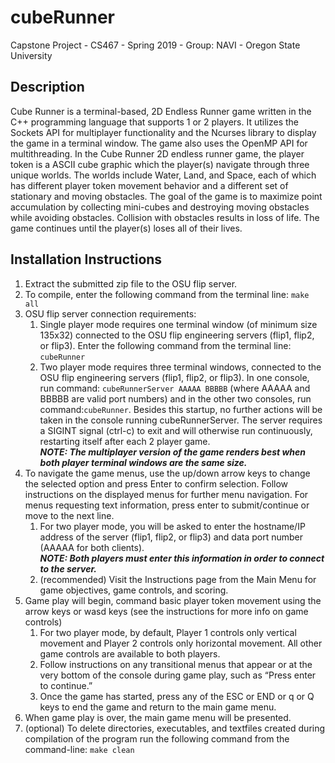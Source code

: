 # cubeRunner
Capstone Project - CS467 - Spring 2019 - Group: NAVI - Oregon State University

## Description

Cube Runner is a terminal-based, 2D Endless Runner game written in the C++ programming language that supports 1 or 2 players. It utilizes the Sockets API for multiplayer functionality and the Ncurses library to display the game in a terminal window. The game also uses the OpenMP API for multithreading. In the Cube Runner 2D endless runner game, the player token is a ASCII cube graphic which the player(s) navigate through three unique worlds. The worlds include Water, Land, and Space, each of which has different player token movement behavior and a different set of stationary and moving obstacles. The goal of the game is to maximize point accumulation by collecting mini-cubes and destroying moving obstacles while avoiding obstacles. Collision with obstacles results in loss of life. The game continues until the player(s) loses all of their lives. 


## Installation Instructions
1. Extract the submitted zip file to the OSU flip server.
2. To compile, enter the following command from the terminal line: ```make all```
3. OSU flip server connection requirements:  
   1. Single player mode requires one terminal window (of minimum size 135x32) connected to the OSU flip engineering servers (flip1, flip2, or flip3). Enter the following command from the terminal line: ```cubeRunner```  
   2. Two player mode requires three terminal windows, connected to the OSU flip engineering servers (flip1, flip2, or flip3). In one console, run command: ```cubeRunnerServer AAAAA BBBBB``` (where AAAAA and BBBBB are valid port numbers) and in the other two consoles, run command:```cubeRunner```. Besides this startup, no further actions will be taken in the console running cubeRunnerServer. The server requires a SIGINT signal (ctrl-c) to exit and will otherwise run continuously, restarting itself after each 2 player game.  
    ***NOTE: The multiplayer version of the game renders best when both player terminal windows are the same size.***
  4. To navigate the game menus, use the up/down arrow keys to change the selected option and press Enter to confirm selection. Follow instructions on the displayed menus for further menu navigation. For menus requesting text information, press enter to submit/continue or move to the next line.  
     1. For two player mode, you will be asked to enter the hostname/IP address of the server (flip1, flip2, or flip3) and data port number (AAAAA for both clients).  
     ***NOTE: Both players must enter this information in order to connect to the server.***  
     2. (recommended) Visit the Instructions page from the Main Menu for game objectives, game controls, and scoring.
  5. Game play will begin, command basic player token movement using the arrow keys or wasd keys (see the instructions for more info on game controls)
     1. For two player mode, by default, Player 1 controls only vertical movement and Player 2 controls only horizontal movement. All other game controls are available to both players.
     2. Follow instructions on any transitional menus that appear or at the very bottom of the console during game play, such as   “Press enter to continue.”
     3. Once the game has started, press any of the ESC or END or q or Q keys to end the game and return to the main game menu.
  6. When game play is over, the main game menu will be presented.
  7. (optional) To delete directories, executables, and textfiles
  created during compilation of the program run the following command from the command-line: ```make clean```

